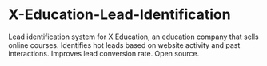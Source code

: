# X-Education-Lead-Identification
Lead identification system for X Education, an education company that sells online courses. Identifies hot leads based on website activity and past interactions. Improves lead conversion rate. Open source.
